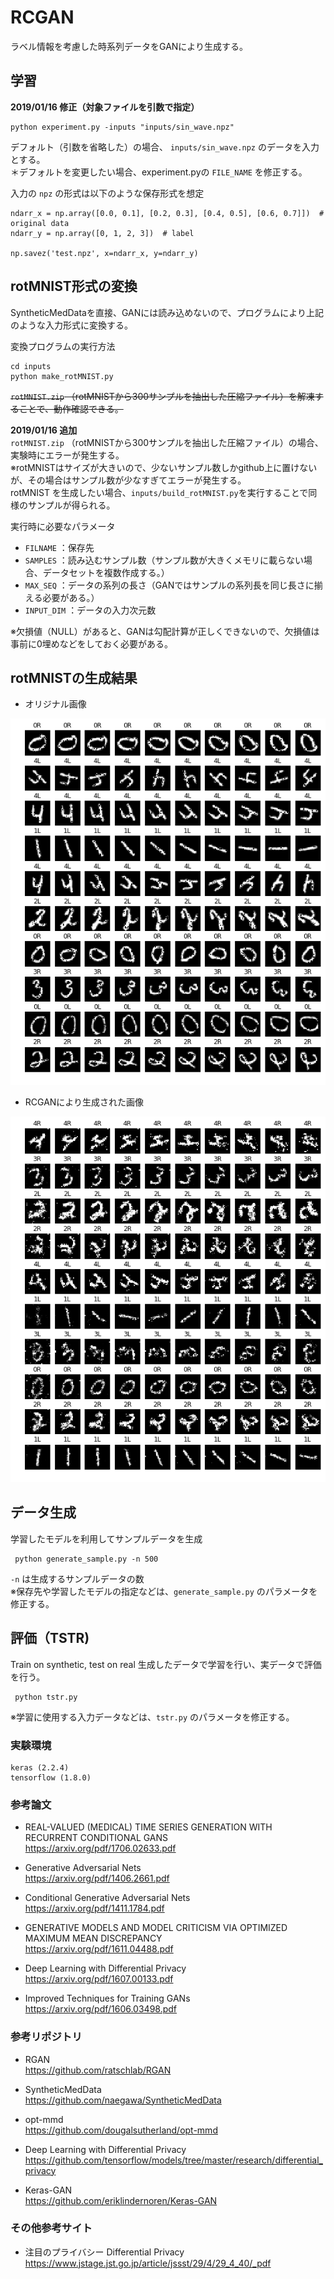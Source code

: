 # RCGAN
ラベル情報を考慮した時系列データをGANにより生成する。

## 学習
**2019/01/16 修正（対象ファイルを引数で指定）**
```
python experiment.py -inputs "inputs/sin_wave.npz"
```

デフォルト（引数を省略した）の場合、 `inputs/sin_wave.npz` のデータを入力とする。  
＊デフォルトを変更したい場合、experiment.pyの `FILE_NAME` を修正する。  

入力の `npz` の形式は以下のような保存形式を想定

```
ndarr_x = np.array([0.0, 0.1], [0.2, 0.3], [0.4, 0.5], [0.6, 0.7]])  # original data
ndarr_y = np.array([0, 1, 2, 3])  # label

np.savez('test.npz', x=ndarr_x, y=ndarr_y)
```

## rotMNIST形式の変換
SyntheticMedDataを直接、GANには読み込めないので、プログラムにより上記のような入力形式に変換する。

変換プログラムの実行方法
```
cd inputs
python make_rotMNIST.py
```

~~`rotMNIST.zip` （rotMNISTから300サンプルを抽出した圧縮ファイル）を解凍することで、動作確認できる。~~

**2019/01/16 追加**    
`rotMNIST.zip` （rotMNISTから300サンプルを抽出した圧縮ファイル）の場合、実験時にエラーが発生する。  
※rotMNISTはサイズが大きいので、少ないサンプル数しかgithub上に置けないが、その場合はサンプル数が少なすぎてエラーが発生する。  
rotMNIST を生成したい場合、`inputs/build_rotMNIST.py`を実行することで同様のサンプルが得られる。  

実行時に必要なパラメータ

- `FILNAME` ：保存先
- `SAMPLES` ：読み込むサンプル数（サンプル数が大きくメモリに載らない場合、データセットを複数作成する。）
- `MAX_SEQ` ：データの系列の長さ（GANではサンプルの系列長を同じ長さに揃える必要がある。）
- `INPUT_DIM` ：データの入力次元数 

※欠損値（NULL）があると、GANは勾配計算が正しくできないので、欠損値は事前に0埋めなどをしておく必要がある。

## rotMNISTの生成結果
- オリジナル画像

![alt tag](png/rotMNIST_original.png)

- RCGANにより生成された画像

![alt tag](png/rotMNIST_generated.png)

## データ生成
学習したモデルを利用してサンプルデータを生成

```
 python generate_sample.py -n 500
```
`-n` は生成するサンプルデータの数  
※保存先や学習したモデルの指定などは、`generate_sample.py` のパラメータを修正する。

## 評価（TSTR)
Train on synthetic, test on real
生成したデータで学習を行い、実データで評価を行う。  

```
 python tstr.py
```

※学習に使用する入力データなどは、`tstr.py` のパラメータを修正する。


### 実験環境
```
keras (2.2.4)
tensorflow (1.8.0)
```

### 参考論文
- REAL-VALUED (MEDICAL) TIME SERIES GENERATION WITH RECURRENT CONDITIONAL GANS  
    https://arxiv.org/pdf/1706.02633.pdf
    
- Generative Adversarial Nets  
    https://arxiv.org/pdf/1406.2661.pdf
    
- Conditional Generative Adversarial Nets  
    https://arxiv.org/pdf/1411.1784.pdf
    
- GENERATIVE MODELS AND MODEL CRITICISM VIA OPTIMIZED MAXIMUM MEAN DISCREPANCY  
    https://arxiv.org/pdf/1611.04488.pdf

- Deep Learning with Differential Privacy  
    https://arxiv.org/pdf/1607.00133.pdf

- Improved Techniques for Training GANs  
    https://arxiv.org/pdf/1606.03498.pdf
    
### 参考リポジトリ
- RGAN  
    https://github.com/ratschlab/RGAN

- SyntheticMedData  
    https://github.com/naegawa/SyntheticMedData
    
- opt-mmd  
    https://github.com/dougalsutherland/opt-mmd

- Deep Learning with Differential Privacy  
    https://github.com/tensorflow/models/tree/master/research/differential_privacy
    
- Keras-GAN  
    https://github.com/eriklindernoren/Keras-GAN

 ### その他参考サイト
 - 注目のプライバシー Differential Privacy  
     https://www.jstage.jst.go.jp/article/jssst/29/4/29_4_40/_pdf
